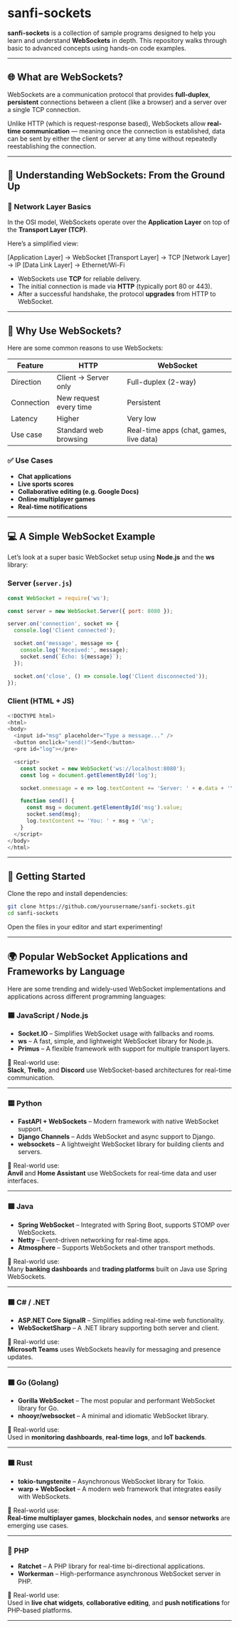 # sanfi-sockets

**sanfi-sockets** is a collection of sample programs designed to help you learn and understand **WebSockets** in depth. This repository walks through basic to advanced concepts using hands-on code examples.

---

## 🌐 What are WebSockets?

WebSockets are a communication protocol that provides **full-duplex**, **persistent** connections between a client (like a browser) and a server over a single TCP connection.

Unlike HTTP (which is request-response based), WebSockets allow **real-time communication** — meaning once the connection is established, data can be sent by either the client or server at any time without repeatedly reestablishing the connection.

---

## 🧠 Understanding WebSockets: From the Ground Up

### 📶 Network Layer Basics

In the OSI model, WebSockets operate over the **Application Layer** on top of the **Transport Layer (TCP)**.

Here’s a simplified view:

[Application Layer] → WebSocket [Transport Layer] → TCP [Network Layer] → IP [Data Link Layer] → Ethernet/Wi-Fi


- WebSockets use **TCP** for reliable delivery.
- The initial connection is made via **HTTP** (typically port 80 or 443).
- After a successful handshake, the protocol **upgrades** from HTTP to WebSocket.

---

## 🤔 Why Use WebSockets?

Here are some common reasons to use WebSockets:

| Feature              | HTTP                   | WebSocket                |
|----------------------|------------------------|--------------------------|
| Direction            | Client → Server only   | Full-duplex (2-way)      |
| Connection           | New request every time | Persistent               |
| Latency              | Higher                 | Very low                 |
| Use case             | Standard web browsing  | Real-time apps (chat, games, live data) |

### ✅ Use Cases

- **Chat applications**
- **Live sports scores**
- **Collaborative editing (e.g. Google Docs)**
- **Online multiplayer games**
- **Real-time notifications**

---

## 💻 A Simple WebSocket Example

Let’s look at a super basic WebSocket setup using **Node.js** and the **ws** library:

### Server (`server.js`)

```js
const WebSocket = require('ws');

const server = new WebSocket.Server({ port: 8080 });

server.on('connection', socket => {
  console.log('Client connected');

  socket.on('message', message => {
    console.log('Received:', message);
    socket.send(`Echo: ${message}`);
  });

  socket.on('close', () => console.log('Client disconnected'));
});
```

### Client (HTML + JS)

```js
<!DOCTYPE html>
<html>
<body>
  <input id="msg" placeholder="Type a message..." />
  <button onclick="send()">Send</button>
  <pre id="log"></pre>

  <script>
    const socket = new WebSocket('ws://localhost:8080');
    const log = document.getElementById('log');

    socket.onmessage = e => log.textContent += 'Server: ' + e.data + '\n';

    function send() {
      const msg = document.getElementById('msg').value;
      socket.send(msg);
      log.textContent += 'You: ' + msg + '\n';
    }
  </script>
</body>
</html>
```
---
## 🚀 Getting Started
Clone the repo and install dependencies:

```bash
git clone https://github.com/yourusername/sanfi-sockets.git
cd sanfi-sockets
```
Open the files in your editor and start experimenting!

---
## 🌍 Popular WebSocket Applications and Frameworks by Language

Here are some trending and widely-used WebSocket implementations and applications across different programming languages:

### 🟦 JavaScript / Node.js

- **Socket.IO** – Simplifies WebSocket usage with fallbacks and rooms.
- **ws** – A fast, simple, and lightweight WebSocket library for Node.js.
- **Primus** – A flexible framework with support for multiple transport layers.

🔗 Real-world use:  
**Slack**, **Trello**, and **Discord** use WebSocket-based architectures for real-time communication.

---

### 🟨 Python

- **FastAPI + WebSockets** – Modern framework with native WebSocket support.
- **Django Channels** – Adds WebSocket and async support to Django.
- **websockets** – A lightweight WebSocket library for building clients and servers.

🔗 Real-world use:  
**Anvil** and **Home Assistant** use WebSockets for real-time data and user interfaces.

---

### 🟥 Java

- **Spring WebSocket** – Integrated with Spring Boot, supports STOMP over WebSockets.
- **Netty** – Event-driven networking for real-time apps.
- **Atmosphere** – Supports WebSockets and other transport methods.

🔗 Real-world use:  
Many **banking dashboards** and **trading platforms** built on Java use Spring WebSockets.

---

### 🟪 C# / .NET

- **ASP.NET Core SignalR** – Simplifies adding real-time web functionality.
- **WebSocketSharp** – A .NET library supporting both server and client.

🔗 Real-world use:  
**Microsoft Teams** uses WebSockets heavily for messaging and presence updates.

---

### 🟩 Go (Golang)

- **Gorilla WebSocket** – The most popular and performant WebSocket library for Go.
- **nhooyr/websocket** – A minimal and idiomatic WebSocket library.

🔗 Real-world use:  
Used in **monitoring dashboards**, **real-time logs**, and **IoT backends**.

---

### 🟫 Rust

- **tokio-tungstenite** – Asynchronous WebSocket library for Tokio.
- **warp + WebSocket** – A modern web framework that integrates easily with WebSockets.

🔗 Real-world use:  
**Real-time multiplayer games**, **blockchain nodes**, and **sensor networks** are emerging use cases.

---

### 🐘 PHP

- **Ratchet** – A PHP library for real-time bi-directional applications.
- **Workerman** – High-performance asynchronous WebSocket server in PHP.

🔗 Real-world use:  
Used in **live chat widgets**, **collaborative editing**, and **push notifications** for PHP-based platforms.

---
